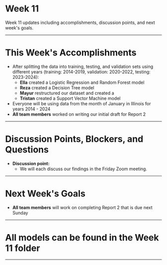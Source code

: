 # Week 11
Week 11 updates including accomplishments, discussion points, and next week's goals.

---

# This Week's Accomplishments

  - After splitting the data into training, testing, and validation sets using different years (training: 2014-2019, validation: 2020-2022, testing: 2023-2024):
    - **Ella** created a Logistic Regression and Random Forest model
    - **Reza** created a Decision Tree model
    - **Mayur** restructured our dataset and created a 
    - **Tristan** created a Support Vector Machine model
  - Everyone will be using data from the month of January in Illinois for years 2014 - 2024
  - **All team members** worked on writing our initial draft for Report 2

---

# Discussion Points, Blockers, and Questions

  - **Discussion point:**
    - We will each discuss our findings in the Friday Zoom meeting.

---

# Next Week's Goals

  - **All team members** will work on completing Report 2 that is due next Sunday

---
# All models can be found in the Week 11 folder

---
